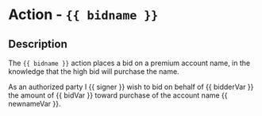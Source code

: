 # Action - `{{ bidname }}`

## Description

The `{{ bidname }}` action places a bid on a premium account name, in the knowledge that the high bid will purchase the name.

As an authorized party I {{ signer }} wish to bid on behalf of {{ bidderVar }} the amount of {{ bidVar }} toward purchase of the account name {{ newnameVar }}.
